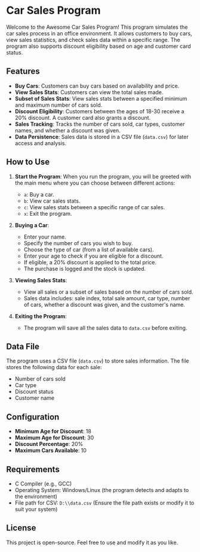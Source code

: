 # Car Sales Program

Welcome to the Awesome Car Sales Program! This program simulates the car sales process in an office environment. It allows customers to buy cars, view sales statistics, and check sales data within a specific range. The program also supports discount eligibility based on age and customer card status.

## Features

- **Buy Cars**: Customers can buy cars based on availability and price.
- **View Sales Stats**: Customers can view the total sales made.
- **Subset of Sales Stats**: View sales stats between a specified minimum and maximum number of cars sold.
- **Discount Eligibility**: Customers between the ages of 18-30 receive a 20% discount. A customer card also grants a discount.
- **Sales Tracking**: Tracks the number of cars sold, car types, customer names, and whether a discount was given.
- **Data Persistence**: Sales data is stored in a CSV file (`data.csv`) for later access and analysis.

## How to Use

1. **Start the Program**:
   When you run the program, you will be greeted with the main menu where you can choose between different actions:
   - `a`: Buy a car.
   - `b`: View car sales stats.
   - `c`: View sales stats between a specific range of car sales.
   - `x`: Exit the program.

2. **Buying a Car**:
   - Enter your name.
   - Specify the number of cars you wish to buy.
   - Choose the type of car (from a list of available cars).
   - Enter your age to check if you are eligible for a discount.
   - If eligible, a 20% discount is applied to the total price.
   - The purchase is logged and the stock is updated.

3. **Viewing Sales Stats**:
   - View all sales or a subset of sales based on the number of cars sold.
   - Sales data includes: sale index, total sale amount, car type, number of cars, whether a discount was given, and the customer's name.

4. **Exiting the Program**:
   - The program will save all the sales data to `data.csv` before exiting.

## Data File

The program uses a CSV file (`data.csv`) to store sales information. The file stores the following data for each sale:
- Number of cars sold
- Car type
- Discount status
- Customer name

## Configuration

- **Minimum Age for Discount**: 18
- **Maximum Age for Discount**: 30
- **Discount Percentage**: 20%
- **Maximum Cars Available**: 10

## Requirements

- C Compiler (e.g., GCC)
- Operating System: Windows/Linux (the program detects and adapts to the environment)
- File path for CSV: `D:\\data.csv` (Ensure the file path exists or modify it to suit your system)

## License

This project is open-source. Feel free to use and modify it as you like.
